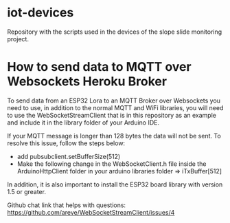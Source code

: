 # iot-devices
Repository with the scripts used in the devices of the slope slide monitoring project.
# How to send data to MQTT  over Websockets Heroku Broker
To send data from an ESP32 Lora to an MQTT Broker over Websockets you need to use, in addition to the normal MQTT and WiFi libraries, you will need to use the WebSocketStreamClient that is in this repository as an example and include it in the library folder of your Arduino IDE.


If your MQTT message is longer than 128 bytes the data will not be sent. To resolve this issue, follow the steps below:
- add pubsubclient.setBufferSize(512)
- Make the following change in the WebSocketClient.h file inside the ArduinoHttpClient folder in your arduino libraries folder => iTxBuffer[512]


In addition, it is also important to install the ESP32 board library with version 1.5 or greater.

Github chat link that helps with questions: https://github.com/areve/WebSocketStreamClient/issues/4 